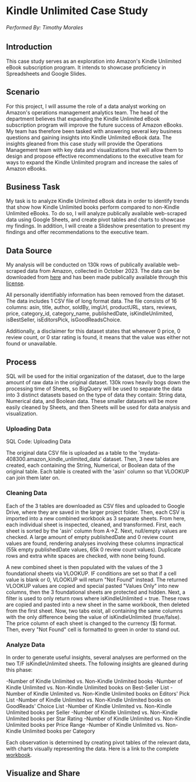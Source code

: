 # Kindle Unlimited Case Study
###### Performed By: Timothy Morales
## Introduction
This case study serves as an exploration into Amazon's Kindle Unlimited eBook subscription program. It intends to showcase proficiency in Spreadsheets and Google Slides.

## Scenario
For this project, I will assume the role of a data analyst working on Amazon's operations management analytics team. The head of the department believes that expanding the Kindle Unlimited eBook subscription program will improve the future success of Amazon eBooks. My team has therefore been tasked with answering several key business questions and gaining insights into Kindle Unlimited eBook data. The insights gleaned from this case study will provide the Operations Management team with key data and visualizations that will allow them to design and propose effective recommendations to the executive team for ways to expand the Kindle Unlimited program and increase the sales of Amazon eBooks.

## Business Task
My task is to analyze Kindle Unlimited eBook data in order to identify trends that show how Kindle Unlimited books perform compared to non-Kindle Unlimited eBooks. To do so, I will analyze publically available web-scraped data using Google Sheets, and create pivot tables and charts to showcase my findings. In addition, I will create a Slideshow presentation to present my findings and offer recommendations to the executive team. 

## Data Source
My analysis will be conducted on 130k rows of publically available web-scraped data from Amazon, collected in October 2023. The data can be downloaded from [here](https://www.kaggle.com/datasets/asaniczka/amazon-kindle-books-dataset-2023-130k-books) and has been made publically available through this [license](https://opendatacommons.org/licenses/by/1-0/index.html).

All personally identifiably information has been removed from the dataset. The data includes 1 CSV file of long format data. The file consists of 16 columns: asin, title, author, soldBy, imgUrl, productURL, stars, reviews, price, category_id, category_name, publishedDate, isKindleUnlimited, isBestSeller, isEditorsPick, isGoodReadsChoice.

Additionally, a disclaimer for this dataset states that whenever 0 price, 0 review count, or 0 star rating is found, it means that the value was either not found or unavailable.

## Process
SQL will be used for the initial organization of the dataset, due to the large amount of raw data in the original dataset. 130k rows heavily bogs down the processing time of Sheets, so BigQuery will be used to separate the data into 3 distinct datasets based on the type of data they contain: String data, Numerical data, and Boolean data. These smaller datasets will be more easily cleaned by Sheets, and then Sheets will be used for data analysis and visualization.

### Uploading Data

SQL Code: Uploading Data

The original data CSV file is uploaded as a table to the 'mydata-408300.amazon_kindle_unlimited_data' dataset. Then, 3 new tables are created, each containing the String, Numerical, or Boolean data of the original table. Each table is created with the 'asin' column so that VLOOKUP can join them later on.

### Cleaning Data

Each of the 3 tables are downloaded as CSV files and uploaded to Google Drive, where they are saved in the larger project folder. Then, each CSV is imported into a new combined workbook as 3 separate sheets. From here, each individual sheet is inspected, cleaned, and transformed. First, each sheet is sorted by the 'asin' column from A->Z. Next, null/empty values are checked. A large amount of empty publishedDate and 0 review count values are found, rendering analyses involving these columns impractical (55k empty publishedDate values, 65k 0 review count values). Duplicate rows and extra white spaces are checked, with none being found.

A new combined sheet is then populated with the values of the 3 foundational sheets via VLOOKUP. IF conditions are set so that if a cell value is blank or 0, VLOOKUP will return "Not Found" instead. The returned VLOOKUP values are copied and special pasted "Values Only" into new columns, then the 3 foundational sheets are protected and hidden. Next, a filter is used to only return rows where isKindleUnlimited = true. These rows are copied and pasted into a new sheet in the same workbook, then deleted from the first sheet. Now, two tabs exist, all containing the same columns with the only difference being the value of isKindleUnlimited (true/false). The price column of each sheet is changed to the currency ($) format. Then, every "Not Found" cell is formatted to green in order to stand out.

### Analyze Data

In order to generate useful insights, several analyses are performed on the two T/F isKindleUnlimited sheets. The following insights are gleaned during this phase:

-Number of Kindle Unlimited vs. Non-Kindle Unlimited books
-Number of Kindle Unlimited vs. Non-Kindle Unlimited books on Best-Seller List
-Number of Kindle Unlimited vs. Non-Kindle Unlimited books on Editors' Pick List
-Number of Kindle Unlimited vs. Non-Kindle Unlimited books on GoodReads' Choice List
-Number of Kindle Unlimited vs. Non-Kindle Unlimited books per Seller
-Number of Kindle Unlimited vs. Non-Kindle Unlimited books per Star Rating
-Number of Kindle Unlimited vs. Non-Kindle Unlimited books per Price Range
-Number of Kindle Unlimited vs. Non-Kindle Unlimited books per Category

Each observation is determined by creating pivot tables of the relevant data, with charts visually representing the data. Here is a link to the complete [workbook](https://docs.google.com/spreadsheets/d/1-BoarkN6yOXqApOdRcb0r-6XRjsFDch6IeoL0WBExQs/edit#gid=1459172057).

## Visualize and Share
